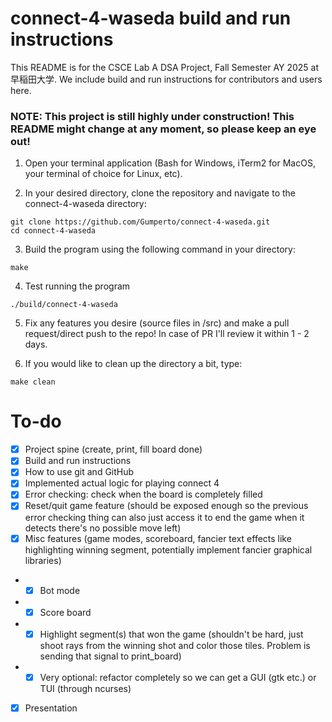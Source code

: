# connect-4-waseda build and run instructions
This README is for the CSCE Lab A DSA Project, Fall Semester AY 2025 at 早稲田大学. We include build and run instructions for contributors and users here.

### NOTE: This project is still highly under construction! This README might change at any moment, so please keep an eye out!

1. Open your terminal application (Bash for Windows, iTerm2 for MacOS, your terminal of choice for Linux, etc). 

2. In your desired directory, clone the repository and navigate to the connect-4-waseda directory:
```
git clone https://github.com/Gumperto/connect-4-waseda.git
cd connect-4-waseda
```

3. Build the program using the following command in your directory:
```
make
```

4. Test running the program
```
./build/connect-4-waseda
```

5. Fix any features you desire (source files in /src) and make a pull request/direct push to the repo! In case of PR I'll review it within 1 - 2 days.

6. If you would like to clean up the directory a bit, type:
```
make clean
```

# To-do
- [x] Project spine (create, print, fill board done)
- [x] Build and run instructions
- [x] How to use git and GitHub
- [x] Implemented actual logic for playing connect 4
- [x] Error checking: check when the board is completely filled
- [x] Reset/quit game feature (should be exposed enough so the previous error checking thing can also just access it to end the game when it detects there's no possible move left)
- [x] Misc features (game modes, scoreboard, fancier text effects like highlighting winning segment, potentially implement fancier graphical libraries)
- - [x] Bot mode
- - [x] Score board
- - [x] Highlight segment(s) that won the game (shouldn't be hard, just shoot rays from the winning shot and color those tiles. Problem is sending that signal to print_board)
- - [x] Very optional: refactor completely so we can get a GUI (gtk etc.) or TUI (through ncurses)
- [x] Presentation
